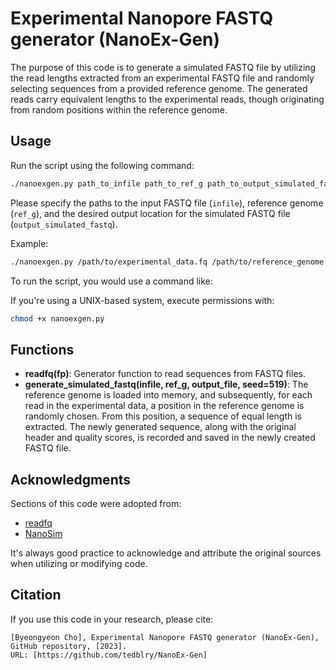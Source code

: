 # Experimental Nanopore FASTQ generator (NanoEx-Gen)

The purpose of this code is to generate a simulated FASTQ file by utilizing the read lengths extracted from an experimental FASTQ file and randomly selecting sequences from a provided reference genome. The generated reads carry equivalent lengths to the experimental reads, though originating from random positions within the reference genome.

## Usage

Run the script using the following command:

```bash
./nanoexgen.py path_to_infile path_to_ref_g path_to_output_simulated_fastq
```

Please specify the paths to the input FASTQ file (`infile`), reference genome (`ref_g`), and the desired output location for the simulated FASTQ file (`output_simulated_fastq`).

Example:

```bash
./nanoexgen.py /path/to/experimental_data.fq /path/to/reference_genome.fasta /path/to/output/simulated_fastq.fq
```

To run the script, you would use a command like:

If you're using a UNIX-based system, execute permissions with:

```bash
chmod +x nanoexgen.py
```
## Functions

- **readfq(fp)**: Generator function to read sequences from FASTQ files.
- **generate_simulated_fastq(infile, ref_g, output_file, seed=519)**: The reference genome is loaded into memory, and subsequently, for each read in the experimental data, a position in the reference genome is randomly chosen. From this position, a sequence of equal length is extracted. The newly generated sequence, along with the original header and quality scores, is recorded and saved in the newly created FASTQ file.

## Acknowledgments

Sections of this code were adopted from:
- [readfq](https://github.com/lh3/readfq)
- [NanoSim](https://github.com/bcgsc/NanoSim/)

It's always good practice to acknowledge and attribute the original sources when utilizing or modifying code.

## Citation

If you use this code in your research, please cite:

```
[Byeongyeon Cho], Experimental Nanopore FASTQ generator (NanoEx-Gen), GitHub repository, [2023].
URL: [https://github.com/tedblry/NanoEx-Gen]
```
